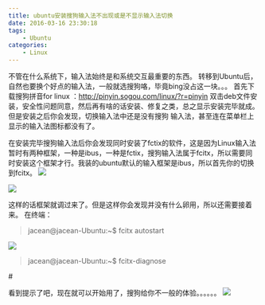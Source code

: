 ```yaml
---
title: ubuntu安装搜狗输入法不出现或是不显示输入法切换
date: 2016-03-16 23:30:18
tags:
    - Ubuntu
categories:
    - Linux
---
```

不管在什么系统下，输入法始终是和系统交互最重要的东西。
转移到Ubuntu后，自然也要换个好点的输入法，一般就选搜狗咯，毕竟bing没占这一块。。。
首先下载搜狗拼音for linux  ：http://pinyin.sogou.com/linux/?r=pinyin
双击deb文件安装，安全性问题同意，然后再有啥的话安装、修复之类，总之显示安装完毕就成。
但是安装之后你会发现，切换输入法中还是没有搜狗 输入法，甚至连在菜单栏上显示的输入法图标都没有了。
<!-- more -->

在安装完毕搜狗输入法后你会发现同时安装了fctix的软件，这是因为Linux输入法暂时有两种框架，一种是ibus，一种是fctix，搜狗输入法属于fcitx，所以需要同时安装这个框架才行。我装的ubuntu默认的输入框架是ibus，所以首先你的切换到fcitx。
![](http://7xrtyi.com1.z0.glb.clouddn.com/hexoBlog_img_sougou-1.png)

![](http://7xrtyi.com1.z0.glb.clouddn.com/hexoBlog_img_sougou-2.png)

这样的话框架就调过来了。但是这样你会发现并没有什么卵用，所以还需要接着来。
在终端：
> jacean@jacean-Ubuntu:~$ fcitx autostart

![](http://7xrtyi.com1.z0.glb.clouddn.com/hexoBlog_img_sougou-4.png)
> jacean@jacean-Ubuntu:~$ fcitx-diagnose

#[](http://7xrtyi.com1.z0.glb.clouddn.com/hexoBlog_img_sougou-5.png)

看到提示了吧，现在就可以开始用了，搜狗给你不一般的体验。。。。。。
![](http://7xrtyi.com1.z0.glb.clouddn.com/hexoBlog_img_sougou-6.png)



